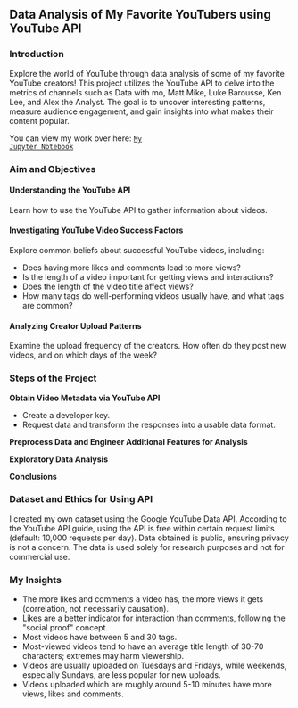 ## Data Analysis of My Favorite YouTubers using YouTube API

### Introduction

Explore the world of YouTube through data analysis of some of my favorite YouTube creators! This project utilizes the YouTube API to delve into the metrics of channels such as Data with mo, Matt Mike, Luke Barousse, Ken Lee, and Alex the Analyst. The goal is to uncover interesting patterns, measure audience engagement, and gain insights into what makes their content popular.

You can view my work over here: <a href="https://github.com/Swapppyy/Data-Analysis-on-my-Favorite-Youtubers/blob/main/Analysis%20on%20Favorite%20Youtubers.ipynb" target="_blank"><code>My Jupyter Notebook</code></a>

### Aim and Objectives

#### Understanding the YouTube API

Learn how to use the YouTube API to gather information about videos.

#### Investigating YouTube Video Success Factors

Explore common beliefs about successful YouTube videos, including:
- Does having more likes and comments lead to more views?
- Is the length of a video important for getting views and interactions?
- Does the length of the video title affect views?
- How many tags do well-performing videos usually have, and what tags are common?

#### Analyzing Creator Upload Patterns

Examine the upload frequency of the creators. How often do they post new videos, and on which days of the week?

### Steps of the Project

**Obtain Video Metadata via YouTube API**
   - Create a developer key.
   - Request data and transform the responses into a usable data format.

**Preprocess Data and Engineer Additional Features for Analysis**

**Exploratory Data Analysis**

**Conclusions**

### Dataset and Ethics for Using API

I created my own dataset using the Google YouTube Data API. According to the YouTube API guide, using the API is free within certain request limits (default: 10,000 requests per day). Data obtained is public, ensuring privacy is not a concern. The data is used solely for research purposes and not for commercial use.

### My Insights

- The more likes and comments a video has, the more views it gets (correlation, not necessarily causation).
- Likes are a better indicator for interaction than comments, following the "social proof" concept.
- Most videos have between 5 and 30 tags.
- Most-viewed videos tend to have an average title length of 30-70 characters; extremes may harm viewership.
- Videos are usually uploaded on Tuesdays and Fridays, while weekends, especially Sundays, are less popular for new uploads.
- Videos uploaded which are roughly around 5-10 minutes have more views, likes and comments.
